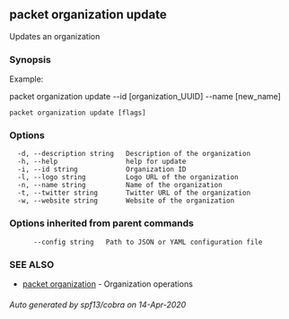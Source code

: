 ## packet organization update

Updates an organization

### Synopsis

Example:

packet organization update --id [organization_UUID] --name [new_name]



```
packet organization update [flags]
```

### Options

```
  -d, --description string   Description of the organization
  -h, --help                 help for update
  -i, --id string            Organization ID
  -l, --logo string          Logo URL of the organization
  -n, --name string          Name of the organization
  -t, --twitter string       Twitter URL of the organization
  -w, --website string       Website of the organization
```

### Options inherited from parent commands

```
      --config string   Path to JSON or YAML configuration file
```

### SEE ALSO

* [packet organization](packet_organization.md)	 - Organization operations

###### Auto generated by spf13/cobra on 14-Apr-2020
